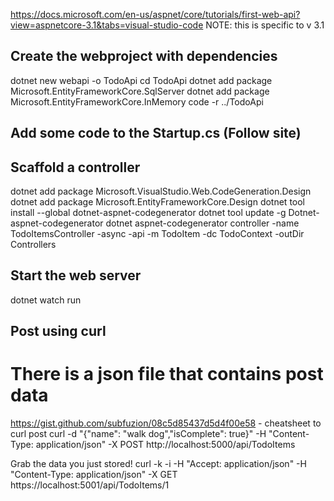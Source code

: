 https://docs.microsoft.com/en-us/aspnet/core/tutorials/first-web-api?view=aspnetcore-3.1&tabs=visual-studio-code
NOTE: this is specific to v 3.1
## Create the webproject with dependencies
dotnet new webapi -o TodoApi
cd TodoApi
dotnet add package Microsoft.EntityFrameworkCore.SqlServer
dotnet add package Microsoft.EntityFrameworkCore.InMemory
code -r ../TodoApi

## Add some code to the Startup.cs (Follow site)

## Scaffold a controller
dotnet add package Microsoft.VisualStudio.Web.CodeGeneration.Design
dotnet add package Microsoft.EntityFrameworkCore.Design
dotnet tool install --global dotnet-aspnet-codegenerator
dotnet tool update -g Dotnet-aspnet-codegenerator
dotnet aspnet-codegenerator controller -name TodoItemsController -async -api -m TodoItem -dc TodoContext -outDir Controllers

## Start the web server
dotnet watch run

## Post using curl
# There is a json file that contains post data
https://gist.github.com/subfuzion/08c5d85437d5d4f00e58 - cheatsheet to curl post
curl -d "{\"name\": \"walk dog\",\"isComplete\": true}" -H "Content-Type: application/json" -X POST http://localhost:5000/api/TodoItems

Grab the data you just stored!
curl -k -i -H "Accept: application/json" -H "Content-Type: application/json" -X GET https://localhost:5001/api/TodoItems/1
